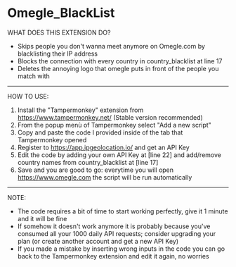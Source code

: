 # Omegle_BlackList

WHAT DOES THIS EXTENSION DO?
- Skips people you don't wanna meet anymore on Omegle.com by blacklisting their IP address
- Blocks the connection with every country in country_blacklist at line 17
- Deletes the annoying logo that omegle puts in front of the people you match with
_________________________________________________________________________

HOW TO USE:
1) Install the "Tampermonkey" extension from https://www.tampermonkey.net/ (Stable version recommended)
2) From the popup menù of Tampermonkey select "Add a new script"
3) Copy and paste the code I provided inside of the tab that Tampermonkey opened
4) Register to https://app.ipgeolocation.io/ and get an API Key
5) Edit the code by adding your own API Key at [line 22] and add/remove country names from country_blacklist at [line 17]
6) Save and you are good to go: everytime you will open https://www.omegle.com the script will be run automatically
___________________________________________________________________________

NOTE:
- The code requires a bit of time to start working perfectly, give it 1 minute and it will be fine 
- If somehow it doesn't work anymore it is probably because you've consumed all your 1000 daily API requests; consider upgrading your plan (or create another account and get a new API Key)
- If you made a mistake by inserting wrong inputs in the code you can go back to the Tampermonkey extension and edit it again, no worries
